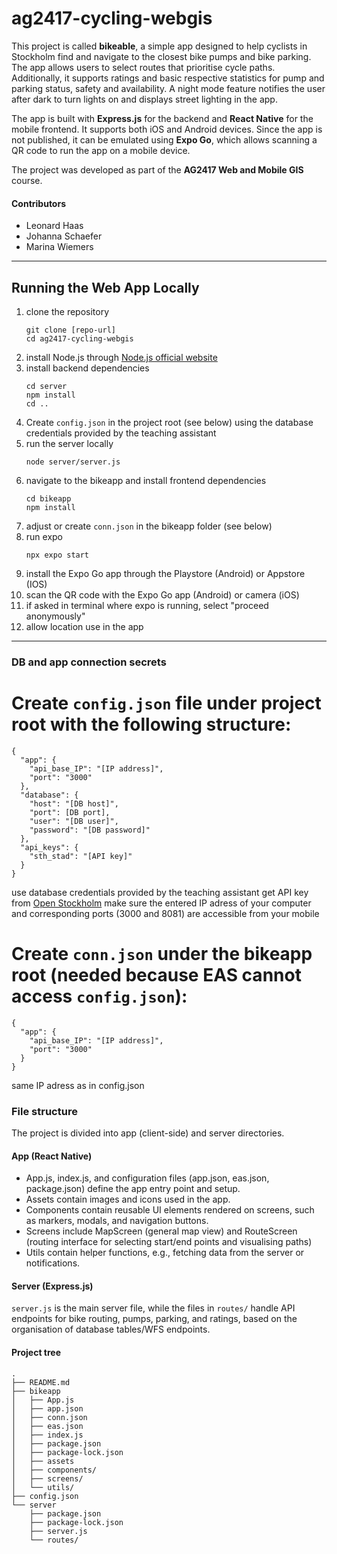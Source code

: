 # ag2417-cycling-webgis

This project is called **bikeable**, a simple app designed to help cyclists in Stockholm find and navigate to the closest bike pumps and bike parking. 
The app allows users to select routes that prioritise cycle paths. 
Additionally, it supports ratings and basic respective statistics for pump and parking status, safety and availability. 
A night mode feature notifies the user after dark to turn lights on and displays street lighting in the app.  

The app is built with **Express.js** for the backend and **React Native** for the mobile frontend. 
It supports both iOS and Android devices. Since the app is not published, it can be emulated using **Expo Go**, 
which allows scanning a QR code to run the app on a mobile device.

The project was developed as part of the **AG2417 Web and Mobile GIS** course.  

#### Contributors
- Leonard Haas
- Johanna Schaefer
- Marina Wiemers  


---

## Running the Web App Locally

1. clone the repository
   ```
   git clone [repo-url]
   cd ag2417-cycling-webgis
   ``` 
2. install Node.js through [Node.js official website](https://nodejs.org)
3. install backend dependencies
    ```
    cd server
    npm install
    cd ..
    ```
4. Create `config.json` in the project root (see below) using the database credentials provided by the teaching assistant 
5. run the server locally
    ```
    node server/server.js
    ```
6. navigate to the bikeapp and install frontend dependencies
    ```
    cd bikeapp
    npm install
    ```
7. adjust or create `conn.json` in the bikeapp folder (see below)
8. run expo 
    ```
    npx expo start
    ```
9. install the Expo Go app through the Playstore (Android) or Appstore (IOS)    
10. scan the QR code with the Expo Go app (Android) or camera (iOS)
11. if asked in terminal where expo is running, select "proceed anonymously"
12. allow location use in the app


--- 

### DB and app connection secrets
# Create `config.json` file under project root with the following structure:
  ```
  {
    "app": {
      "api_base_IP": "[IP address]",
      "port": "3000"
    },
    "database": {
      "host": "[DB host]",
      "port": [DB port],
      "user": "[DB user]",
      "password": "[DB password]"
    },
    "api_keys": {
      "sth_stad": "[API key]"
    }
  }
  ```
  use database credentials provided by the teaching assistant
  get API key from [Open Stockholm](https://openstreetgs.stockholm.se/)
  make sure the entered IP adress of your computer and corresponding ports (3000 and 8081) are accessible from your mobile
# Create `conn.json` under the bikeapp root (needed because EAS cannot access `config.json`):
```
{
  "app": {
    "api_base_IP": "[IP address]",
    "port": "3000"
  }
}
```
same IP adress as in config.json


### File structure

The project is divided into app (client-side) and server directories.

#### App (React Native)

- App.js, index.js, and configuration files (app.json, eas.json, package.json) define the app entry point and setup.
- Assets contain images and icons used in the app.
- Components contain reusable UI elements rendered on screens, such as markers, modals, and navigation buttons.
- Screens include MapScreen (general map view) and RouteScreen (routing interface for selecting start/end points and visualising paths)
- Utils contain helper functions, e.g., fetching data from the server or notifications.

#### Server (Express.js)

`server.js` is the main server file, while the files in `routes/` handle API endpoints for bike routing, pumps, parking, and ratings, based on the organisation of database tables/WFS endpoints. 

#### Project tree
```
.
├── README.md
├── bikeapp
│   ├── App.js
│   ├── app.json
│   ├── conn.json
│   ├── eas.json
│   ├── index.js
│   ├── package.json
│   ├── package-lock.json
│   ├── assets
│   ├── components/
│   ├── screens/
│   └── utils/
├── config.json
└── server
    ├── package.json
    ├── package-lock.json
    ├── server.js
    └── routes/
```

